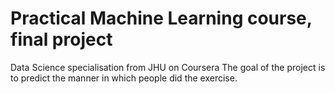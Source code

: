 # Practical Machine Learning course, final project
Data Science specialisation from JHU on Coursera
The goal of the project is to predict the manner in which people did the exercise.

